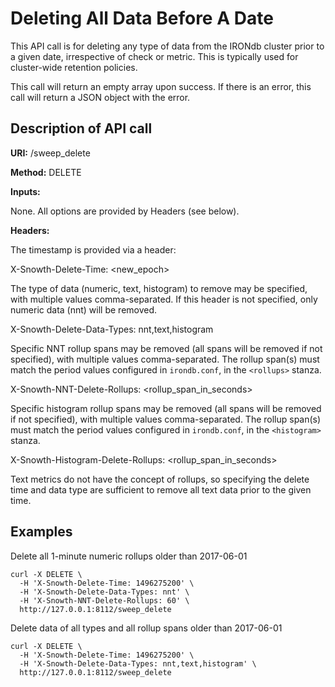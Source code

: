 Deleting All Data Before A Date
==================================

This API call is for deleting any type of data from the IRONdb cluster prior to
a given date, irrespective of check or metric. This is typically used for
cluster-wide retention policies.

This call will return an empty array upon success. If there is an error, this
call will return a JSON object with the error.

Description of API call
-----------------------

**URI:**   /sweep\_delete

**Method:**   DELETE

**Inputs:**   

None. All options are provided by Headers (see below).

**Headers:**

The timestamp is provided via a header:

X-Snowth-Delete-Time: &lt;new\_epoch&gt;

The type of data (numeric, text, histogram) to remove may be specified, with
multiple values comma-separated. If this header is not specified, only numeric
data (nnt) will be removed.

X-Snowth-Delete-Data-Types: nnt,text,histogram

Specific NNT rollup spans may be removed (all spans will be removed if not
specified), with multiple values comma-separated. The rollup span(s) must match
the period values configured in `irondb.conf`, in the `<rollups>` stanza.

X-Snowth-NNT-Delete-Rollups: &lt;rollup\_span\_in\_seconds&gt;

Specific histogram rollup spans may be removed (all spans will be removed if not
specified), with multiple values comma-separated. The rollup span(s) must match
the period values configured in `irondb.conf`, in the `<histogram>` stanza.

X-Snowth-Histogram-Delete-Rollups: &lt;rollup\_span\_in\_seconds&gt;

Text metrics do not have the concept of rollups, so specifying the delete time
and data type are sufficient to remove all text data prior to the given time.

Examples
--------

Delete all 1-minute numeric rollups older than 2017-06-01

```
curl -X DELETE \
  -H 'X-Snowth-Delete-Time: 1496275200' \
  -H 'X-Snowth-Delete-Data-Types: nnt' \
  -H 'X-Snowth-NNT-Delete-Rollups: 60' \
  http://127.0.0.1:8112/sweep_delete
```

Delete data of all types and all rollup spans older than 2017-06-01

```
curl -X DELETE \
  -H 'X-Snowth-Delete-Time: 1496275200' \
  -H 'X-Snowth-Delete-Data-Types: nnt,text,histogram' \
  http://127.0.0.1:8112/sweep_delete
```
